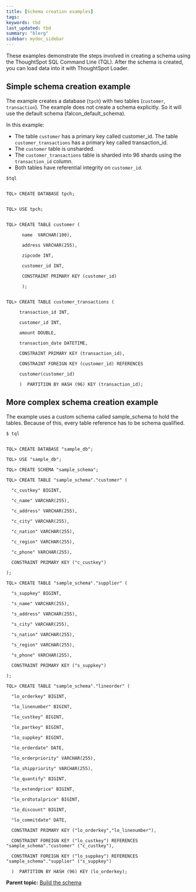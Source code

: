 ```yaml
---
title: [Schema creation examples]
tags: 
keywords: tbd
last_updated: tbd
summary: "blerg"
sidebar: mydoc_sidebar
---
```

These examples demonstrate the steps involved in creating a schema using the ThoughtSpot SQL Command Line (TQL). After the schema is created, you can load data into it with ThoughtSpot Loader.

## Simple schema creation example

The example creates a database (`tpch`) with two tables (`customer`, `transaction`). The example does not create a schema explicitly. So it will use the default schema (falcon_default_schema).

In this example:

-   The table `customer` has a primary key called customer_id. The table `customer_transactions` has a primary key called transaction_id.
-   The `customer` table is unsharded.
-   The `customer_transactions` table is sharded into 96 shards using the `transaction_id` column.
-   Both tables have referential integrity on `customer_id`.

```
$tql


TQL> CREATE DATABASE tpch;


TQL> USE tpch;


TQL> CREATE TABLE customer (

      name  VARCHAR(100),

      address VARCHAR(255),

      zipcode INT,

      customer_id INT,

      CONSTRAINT PRIMARY KEY (customer_id)

      );


TQL> CREATE TABLE customer_transactions (

     transaction_id INT,

     customer_id INT,

     amount DOUBLE,

     transaction_date DATETIME,

     CONSTRAINT PRIMARY KEY (transaction_id),

     CONSTRAINT FOREIGN KEY (customer_id) REFERENCES

     customer(customer_id)

     )  PARTITION BY HASH (96) KEY (transaction_id);
```

## More complex schema creation example

The example uses a custom schema called sample_schema to hold the tables. Because of this, every table reference has to be schema qualified.

```
$ tql


TQL> CREATE DATABASE "sample_db";

TQL> USE "sample_db";

TQL> CREATE SCHEMA "sample_schema";

TQL> CREATE TABLE "sample_schema"."customer" (

  "c_custkey" BIGINT,

  "c_name" VARCHAR(255),

  "c_address" VARCHAR(255),

  "c_city" VARCHAR(255),

  "c_nation" VARCHAR(255),

  "c_region" VARCHAR(255),

  "c_phone" VARCHAR(255),

  CONSTRAINT PRIMARY KEY ("c_custkey")

);

TQL> CREATE TABLE "sample_schema"."supplier" (

  "s_suppkey" BIGINT,

  "s_name" VARCHAR(255),

  "s_address" VARCHAR(255),

  "s_city" VARCHAR(255),

  "s_nation" VARCHAR(255),

  "s_region" VARCHAR(255),

  "s_phone" VARCHAR(255),

  CONSTRAINT PRIMARY KEY ("s_suppkey")

);

TQL> CREATE TABLE "sample_schema"."lineorder" (

  "lo_orderkey" BIGINT,

  "lo_linenumber" BIGINT,

  "lo_custkey" BIGINT,

  "lo_partkey" BIGINT,

  "lo_suppkey" BIGINT,

  "lo_orderdate" DATE,

  "lo_orderpriority" VARCHAR(255),

  "lo_shippriority" VARCHAR(255),

  "lo_quantify" BIGINT,

  "lo_extendprice" BIGINT,

  "lo_ordtotalprice" BIGINT,

  "lo_discount" BIGINT,

  "lo_commitdate" DATE,

  CONSTRAINT PRIMARY KEY ("lo_orderkey","lo_linenumber"),

  CONSTRAINT FOREIGN KEY ("lo_custkey") REFERENCES "sample_schema"."customer" ("c_custkey"),

  CONSTRAINT FOREIGN KEY ("lo_suppkey") REFERENCES "sample_schema"."supplier" ("s_suppkey")

  )  PARTITION BY HASH (96) KEY (lo_orderkey);
```

**Parent topic:** [Build the schema](../../admin/loading/create_schema.html)
